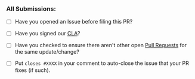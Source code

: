 ### All Submissions:

* [ ] Have you opened an Issue before filing this PR?
* [ ] Have you signed our [CLA](https://www.mongodb.com/legal/contributor-agreement)?
* [ ] Have you checked to ensure there aren't other open [Pull Requests](../../../pulls) for the same update/change?
* [ ] Put `closes #XXXX` in your comment to auto-close the issue that your PR fixes (if such).

